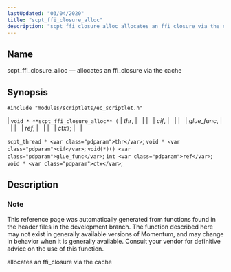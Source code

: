 ```yaml
---
lastUpdated: "03/04/2020"
title: "scpt_ffi_closure_alloc"
description: "scpt ffi closure alloc allocates an ffi closure via the cache void scpt ffi closure alloc thr cif glue func ref ctx scpt thread thr void cif void glue func int ref void ctx This reference page was automatically generated from functions found in the header files in the development..."
---
```


<a name="apis.scpt_ffi_closure_alloc"></a> 
## Name

scpt_ffi_closure_alloc — allocates an ffi_closure via the cache

## Synopsis

`#include "modules/scriptlets/ec_scriptlet.h"`

| `void * **scpt_ffi_closure_alloc** (` | <var class="pdparam">thr</var>, |   |
|   | <var class="pdparam">cif</var>, |   |
|   | <var class="pdparam">glue_func</var>, |   |
|   | <var class="pdparam">ref</var>, |   |
|   | <var class="pdparam">ctx</var>`)`; |   |

`scpt_thread * <var class="pdparam">thr</var>`;
`void * <var class="pdparam">cif</var>`;
`void(*)() <var class="pdparam">glue_func</var>`;
`int <var class="pdparam">ref</var>`;
`void * <var class="pdparam">ctx</var>`;<a name="idp59095520"></a> 
## Description

### Note

This reference page was automatically generated from functions found in the header files in the development branch. The function described here may not exist in generally available versions of Momentum, and may change in behavior when it is generally available. Consult your vendor for definitive advice on the use of this function.

allocates an ffi_closure via the cache